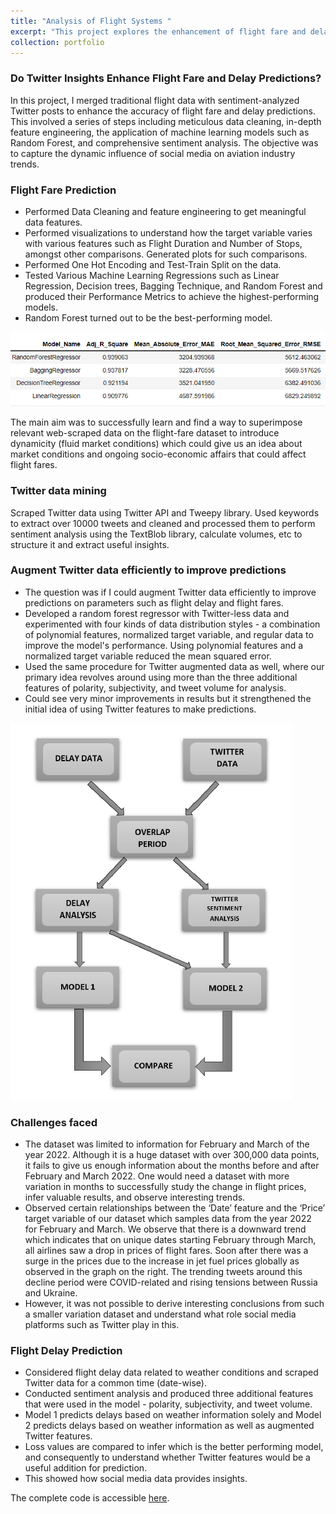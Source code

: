 ```yaml
---
title: "Analysis of Flight Systems "
excerpt: "This project explores the enhancement of flight fare and delay predictions by merging conventional datasets with Twitter data, employing data processing and sentiment analysis to assess social media's influence on aviation trends."
collection: portfolio
---
```


### Do Twitter Insights Enhance Flight Fare and Delay Predictions?

In this project, I merged traditional flight data with sentiment-analyzed Twitter posts to enhance the accuracy of flight fare and delay predictions. This involved a series of steps including meticulous data cleaning, in-depth feature engineering, the application of machine learning models such as Random Forest, and comprehensive sentiment analysis. The objective was to capture the dynamic influence of social media on aviation industry trends. 

### Flight Fare Prediction
* Performed Data Cleaning and feature engineering to get meaningful data features.
* Performed visualizations to understand how the target variable varies with various features such as Flight Duration and Number of Stops, amongst other comparisons. Generated plots for such comparisons.
* Performed One Hot Encoding and Test-Train Split on the data.
* Tested Various Machine Learning Regressions such as Linear Regression, Decision trees, Bagging Technique, and Random Forest and produced their Performance Metrics to achieve the highest-performing models.
* Random Forest turned out to be the best-performing model.

![image](/images/flight-scores.png)

The main aim was to successfully learn and find a way to superimpose relevant web-scraped data on the flight-fare dataset to introduce dynamicity (fluid market conditions) which could give us an idea about market conditions and ongoing socio-economic affairs that could affect flight fares.

### Twitter data mining
Scraped Twitter data using Twitter API and Tweepy library. Used keywords to extract over 10000 tweets and cleaned and processed them to perform sentiment analysis using the TextBlob library, calculate volumes, etc to structure it and extract useful insights.

### Augment Twitter data efficiently to improve predictions
* The question was if I could augment Twitter data efficiently to improve predictions on parameters such as flight delay and flight fares.
* Developed a random forest regressor with Twitter-less data and experimented with four kinds of data distribution styles - a combination of polynomial features, normalized target variable, and regular data to improve the model's performance. Using polynomial features and a normalized target variable reduced the mean squared error.
* Used the same procedure for Twitter augmented data as well, where our primary idea revolves around using more than the three additional features of polarity, subjectivity, and tweet volume for analysis.
* Could see very minor improvements in results but it strengthened the initial idea of using Twitter features to make predictions.

![image2](/images/flight-model.png)

### Challenges faced
* The dataset was limited to information for February and March of the year 2022. Although it is a huge dataset with over 300,000 data points, it fails to give us enough information about the months before and after February and March 2022. One would need a dataset with more variation in months to successfully study the change in flight prices, infer valuable results, and observe interesting trends.
* Observed certain relationships between the ‘Date’ feature and the ‘Price’ target variable of our dataset which samples data from the year 2022 for February and March. We observe that there is a downward trend which indicates that on unique dates starting February through March, all airlines saw a drop in prices of flight fares. Soon after there was a surge in the prices due to the increase in jet fuel prices globally as observed in the graph on the right. The trending tweets around this decline period were COVID-related and rising tensions between Russia and Ukraine.
* However, it was not possible to derive interesting conclusions from such a smaller variation dataset and understand what role social media platforms such as Twitter play in this.

### Flight Delay Prediction
* Considered flight delay data related to weather conditions and scraped Twitter data for a common time (date-wise).
* Conducted sentiment analysis and produced three additional features that were used in the model - polarity, subjectivity, and tweet volume.
* Model 1 predicts delays based on weather information solely and Model 2 predicts delays based on weather information as well as augmented Twitter features.
* Loss values are compared to infer which is the better performing model, and consequently to understand whether Twitter features would be a useful addition for prediction.
* This showed how social media data provides insights.

The complete code is accessible [here](https://github.com/srushtii-m/Flight-fares-and-delay-prediction/tree/main).
